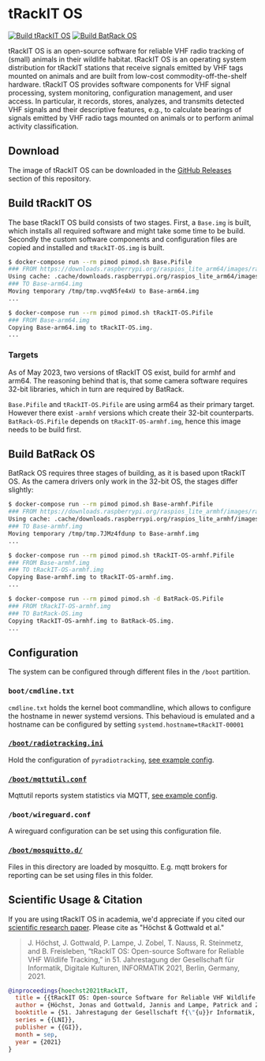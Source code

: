 # tRackIT OS
[![Build tRackIT OS](https://github.com/tRackIT-Systems/tRackIT-OS/actions/workflows/build_trackit_os.yml/badge.svg)](https://github.com/tRackIT-Systems/tRackIT-OS/actions/workflows/build_trackit_os.yml)
[![Build BatRack OS](https://github.com/tRackIT-Systems/tRackIT-OS/actions/workflows/build_batrack_os.yml/badge.svg)](https://github.com/tRackIT-Systems/tRackIT-OS/actions/workflows/build_batrack_os.yml)

tRackIT OS is an open-source software for reliable VHF radio tracking of (small) animals in their wildlife habitat. tRackIT OS is an operating system distribution for tRackIT stations that receive signals emitted by VHF tags mounted on animals and are built from low-cost commodity-off-the-shelf hardware. tRackIT OS provides software components for VHF signal processing, system monitoring, configuration management, and user access. In particular, it records, stores, analyzes, and transmits detected VHF signals and their descriptive features, e.g., to calculate bearings of signals emitted by VHF radio tags mounted on animals or to perform animal activity classification. 


## Download

The image of tRackIT OS can be downloaded in the [GitHub Releases](https://github.com/tRackIT-Systems/tRackIT-OS/releases) section of this repository. 
## Build tRackIT OS

The base tRackIT OS build consists of two stages. First, a `Base.img` is built, which installs all required software and might take some time to be build. Secondly the custom software components and configuration files are copied and installed and `tRackIT-OS.img` is built. 

```sh
$ docker-compose run --rm pimod pimod.sh Base.Pifile
### FROM https://downloads.raspberrypi.org/raspios_lite_arm64/images/raspios_lite_arm64-2023-05-03/2023-05-03-raspios-bullseye-arm64-lite.img.xz
Using cache: .cache/downloads.raspberrypi.org/raspios_lite_arm64/images/raspios_lite_arm64-2023-05-03/2023-05-03-raspios-bullseye-arm64-lite.img.xz
### TO Base-arm64.img
Moving temporary /tmp/tmp.vvqN5fe4xU to Base-arm64.img
...

$ docker-compose run --rm pimod pimod.sh tRackIT-OS.Pifile
### FROM Base-arm64.img
Copying Base-arm64.img to tRackIT-OS.img.
...
```

### Targets

As of May 2023, two versions of tRackIT OS exist, build for armhf and arm64. The reasoning behind that is, that some camera software requires 32-bit libraries, which in turn are required by BatRack. 

`Base.Pifile` and `tRackIT-OS.Pifile` are using arm64 as their primary target. However there exist `-armhf` versions which create their 32-bit counterparts. `BatRack-OS.Pifile` depends on `tRackIT-OS-armhf.img`, hence this image needs to be build first.

## Build BatRack OS

BatRack OS requires three stages of building, as it is based upon tRackIT OS. As the camera drivers only work in the 32-bit OS, the stages differ slightly:

```sh
$ docker-compose run --rm pimod pimod.sh Base-armhf.Pifile 
### FROM https://downloads.raspberrypi.org/raspios_lite_armhf/images/raspios_lite_armhf-2023-05-03/2023-05-03-raspios-bullseye-armhf-lite.img.xz
Using cache: .cache/downloads.raspberrypi.org/raspios_lite_armhf/images/raspios_lite_armhf-2023-05-03/2023-05-03-raspios-bullseye-armhf-lite.img.xz
### TO Base-armhf.img
Moving temporary /tmp/tmp.7JMz4fdunp to Base-armhf.img
...

$ docker-compose run --rm pimod pimod.sh tRackIT-OS-armhf.Pifile
### FROM Base-armhf.img
### TO tRackIT-OS-armhf.img
Copying Base-armhf.img to tRackIT-OS-armhf.img.
...

$ docker-compose run --rm pimod pimod.sh -d BatRack-OS.Pifile
### FROM tRackIT-OS-armhf.img
### TO BatRack-OS.img
Copying tRackIT-OS-armhf.img to BatRack-OS.img.
...
```

## Configuration

The system can be configured through different files in the `/boot` partition.

### `boot/cmdline.txt`

`cmdline.txt` holds the kernel boot commandline, which allows to configure the hostname in newer systemd versions. This behavioud is emulated and a hostname can be configured by setting `systemd.hostname=tRackIT-00001`

### [`/boot/radiotracking.ini`](boot/radiotracking.ini)

Hold the configuration of `pyradiotracking`, [see example config](https://github.com/tRackIT-Systems/pyradiotracking/blob/master/etc/radiotracking.ini).

### [`/boot/mqttutil.conf`](boot/mqttutil.conf)

Mqttutil reports system statistics via MQTT, [see example config](https://github.com/tRackIT-Systems/pymqttutil/blob/main/etc/mqttutil.conf).


### `/boot/wireguard.conf`

A wireguard configuration can be set using this configuration file. 

### [`/boot/mosquitto.d/`](boot/mosquitto.d/)

Files in this directory are loaded by mosquitto. E.g. mqtt brokers for reporting can be set using files in this folder.

## Scientific Usage & Citation

If you are using tRackIT OS in academia, we'd appreciate if you cited our [scientific research paper](https://jonashoechst.de/assets/papers/hoechst2021tRackIT.pdf). Please cite as "Höchst & Gottwald et al."

> J. Höchst, J. Gottwald, P. Lampe, J. Zobel, T. Nauss, R. Steinmetz, and B. Freisleben, “tRackIT OS: Open-source Software for Reliable VHF Wildlife Tracking,” in 51. Jahrestagung der Gesellschaft für Informatik, Digitale Kulturen, INFORMATIK 2021, Berlin, Germany, 2021.

```bibtex
@inproceedings{hoechst2021tRackIT,
  title = {{tRackIT OS: Open-source Software for Reliable VHF Wildlife Tracking}},
  author = {Höchst, Jonas and Gottwald, Jannis and Lampe, Patrick and Zobel, Julian and Nauss, Thomas and Steinmetz, Ralf and Freisleben, Bernd},
  booktitle = {51. Jahrestagung der Gesellschaft f{\"{u}}r Informatik, Digitale Kulturen, {INFORMATIK} 2021, Berlin, Germany},
  series = {{LNI}},
  publisher = {{GI}},
  month = sep,
  year = {2021}
}
```
